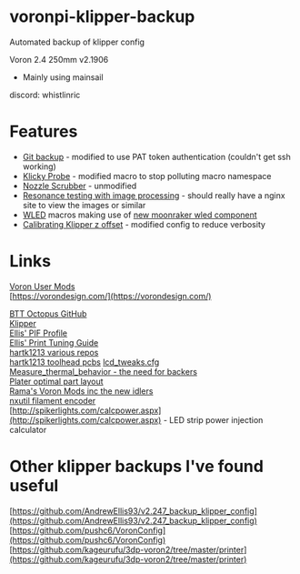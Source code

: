 # voronpi-klipper-backup
Automated backup of klipper config

Voron 2.4 250mm v2.1906
- Mainly using mainsail

discord: whistlinric

# Features
- [Git backup](https://github.com/th33xitus/kiauh/wiki/How-to-autocommit-config-changes-to-github%3F) - modified to use PAT token authentication (couldn't get ssh working)
- [Klicky Probe](https://github.com/jlas1/Klicky-Probe) - modified macro to stop polluting macro namespace
- [Nozzle Scrubber](https://github.com/VoronDesign/VoronUsers/tree/master/printer_mods/edwardyeeks/Decontaminator_Purge_Bucket_&_Nozzle_Scrubber) - unmodified
- [Resonance testing with image processing](https://www.klipper3d.org/Measuring_Resonances.html) - should really have a nginx site to view the images or similar
- [WLED](https://kno.wled.ge/) macros making use of [new moonraker wled component](https://moonraker.readthedocs.io/en/latest/configuration/#wled)
- [Calibrating Klipper z offset](https://github.com/protoloft/klipper_z_calibration) - modified config to reduce verbosity

# Links
[Voron User Mods](https://github.com/VoronDesign/VoronUsers/tree/master/printer_mods)  
[https://vorondesign.com/](https://vorondesign.com/)  

[BTT Octopus GitHub](https://github.com/bigtreetech/BIGTREETECH-OCTOPUS-V1.0)  
[Klipper](https://www.klipper3d.org/)  
[Ellis' PIF Profile](https://github.com/AndrewEllis93/Ellis-PIF-Profile)  
[Ellis' Print Tuning Guide](https://github.com/AndrewEllis93/Print-Tuning-Guide)  
[hartk1213 various repos](https://github.com/hartk1213)  
[hartk1213 toolhead pcbs](https://github.com/VoronDesign/Voron-Hardware/tree/master/Afterburner_Toolhead_PCB)
[lcd_tweaks.cfg](https://github.com/VoronDesign/Voron-Documentation/blob/4a825a8704a3c8467606f58fb45ac4c377779842/community/howto/alchemyEngine/lcd_tweaks.cfg)  
[Measure_thermal_behavior - the need for backers](https://github.com/tanaes/measure_thermal_behavior)  
[Plater optimal part layout](https://github.com/Rhoban/Plater)  
[Rama's Voron Mods inc the new idlers](https://github.com/Ramalama2/Voron-2-Mods)  
[nxutil filament encoder](https://github.com/nexx/nxencoder-util)  
[http://spikerlights.com/calcpower.aspx](http://spikerlights.com/calcpower.aspx) - LED strip power injection calculator  

# Other klipper backups I've found useful
[https://github.com/AndrewEllis93/v2.247_backup_klipper_config](https://github.com/AndrewEllis93/v2.247_backup_klipper_config)  
[https://github.com/pushc6/VoronConfig](https://github.com/pushc6/VoronConfig)  
[https://github.com/kageurufu/3dp-voron2/tree/master/printer](https://github.com/kageurufu/3dp-voron2/tree/master/printer)  
